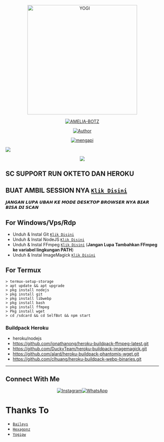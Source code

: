 <div align="center">
<img src="https://k.top4top.io/p_22589xjh10.jpg" alt="YOGI" width="360" />

</p>
<p align="center">
<a href="#"><img title="AMELIA-BOTZ" src="https://img.shields.io/badge/AMELIABOTZ-green?colorA=%23ff0000&colorB=%23017e40&style=for-the-badge"></a>
</p>
</div>

<p align="center">
  <a href="https://github.com/officialdittaz"><img title="Author" src="https://img.shields.io/badge/Author-officialdittaz-blue.svg?style=for-the-badge&logo=github" /></a>
</p>
<p align="center">
<a href="#"><img title="mengapi" src="https://img.shields.io/static/v1?label=FREE&message=Amelia-Botz&color=green"></a>
</p>


</p>

![](https://github-profile-summary-cards.vercel.app/api/cards/profile-details?username=officialdittaz&theme=monokai)

</p>

<p align="center">
  <img src="https://komarev.com/ghpvc/?username=officialdittaz&label=VIEWS&style=flat-square&color=orange" />
</p>

## SC SUPPORT RUN OKTETO DAN HEROKU

## BUAT AMBIL SESSION NYA  [`Klik Disini`](https://replit.com/@Gigigaming/Md-Scanner?lite=1&outputonly=1)
   𝙅𝘼𝙉𝙂𝘼𝙉 𝙇𝙐𝙋𝘼 𝙐𝘽𝘼𝙃 𝙆𝙀 𝙈𝙊𝘿𝙀 𝘿𝙀𝙎𝙆𝙏𝙊𝙋 𝘽𝙍𝙊𝙒𝙎𝙀𝙍 𝙉𝙔𝘼 𝘽𝙄𝘼𝙍 𝘽𝙄𝙎𝘼 𝘿𝙄 𝙎𝘾𝘼𝙉

## For Windows/Vps/Rdp

* Unduh & Instal Git [`Klik Disini`](https://git-scm.com/downloads)
* Unduh & Instal NodeJS [`Klik Disini`](https://nodejs.org/en/download)
* Unduh & Instal FFmpeg [`Klik Disini`](https://ffmpeg.org/download.html) (**Jangan Lupa Tambahkan FFmpeg ke variabel lingkungan PATH**)
* Unduh & Instal ImageMagick [`Klik Disini`](https://imagemagick.org/script/download.php)


## For Termux
```
> termux-setup-storage
> apt update && apt upgrade
> pkg install nodejs
> pkg install git 
> pkg install libwebp 
> pkg install bash
> pkg install ffmpeg
> Pkg install wget
> cd /sdcard && cd SelfBot && npm start
```


### Buildpack Heroku
* heroku/nodejs
* https://github.com/jonathanong/heroku-buildpack-ffmpeg-latest.git
* https://github.com/DuckyTeam/heroku-buildpack-imagemagick.git
* https://github.com/alard/heroku-buildpack-phantomjs-wget.git
* https://github.com/clhuang/heroku-buildpack-webp-binaries.git
---

## Connect With Me
<p align="center">
 <a href="https://instagram.com/officialdittaz"><img alt="Instagram" src="https://img.shields.io/badge/Instagram-E4405F?style=for-the-badge&logo=instagram&logoColor=black"/></a><a href="https://wa.me/+6285156137901"><img alt="WhatsApp" src="https://img.shields.io/badge/WhatsApp-25D366?style=for-the-badge&logo=whatsapp&logoColor=black"/></a>
</p>


# Thanks To
* [`Baileys`](https://github.com/adiwajshing/Baileys)
* [`Hexagonz`](https://github.com/hexagonz)
* [`Yogipw`](https://github.com/yogipw)
